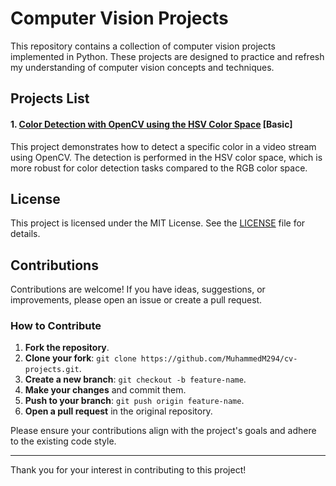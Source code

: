 # Computer Vision Projects

This repository contains a collection of computer vision projects implemented in Python. These projects are designed to practice and refresh my understanding of computer vision concepts and techniques.

## Projects List

#### 1. [Color Detection with OpenCV using the HSV Color Space](https://github.com/MuhammedM294/cv-projects/tree/main/ColorDetection) [Basic]
This project demonstrates how to detect a specific color in a video stream using OpenCV. The detection is performed in the HSV color space, which is more robust for color detection tasks compared to the RGB color space.

## License

This project is licensed under the MIT License. See the [LICENSE](https://github.com/MuhammedM294/cv-projects/blob/main/LICENSE) file for details.


## Contributions

Contributions are welcome! If you have ideas, suggestions, or improvements, please open an issue or create a pull request. 

### How to Contribute

1. **Fork the repository**.
2. **Clone your fork**: `git clone https://github.com/MuhammedM294/cv-projects.git`.
3. **Create a new branch**: `git checkout -b feature-name`.
4. **Make your changes** and commit them.
5. **Push to your branch**: `git push origin feature-name`.
6. **Open a pull request** in the original repository.

Please ensure your contributions align with the project's goals and adhere to the existing code style.

---

Thank you for your interest in contributing to this project!

